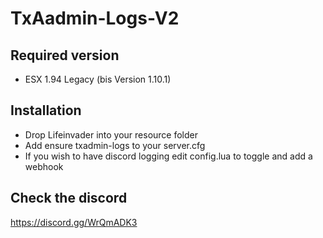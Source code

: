 # TxAadmin-Logs-V2

## Required version
- ESX 1.94 Legacy (bis Version 1.10.1)

## Installation
- Drop Lifeinvader into your resource folder
- Add ensure txadmin-logs to your server.cfg
- If you wish to have discord logging edit config.lua to toggle and add a webhook

## Check the discord
https://discord.gg/WrQmADK3
